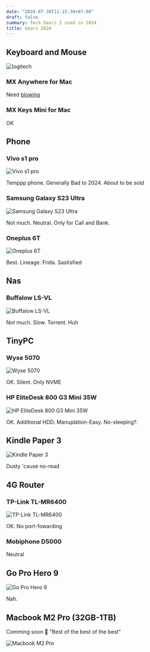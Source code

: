 ```yaml
---
date: "2024-07-30T11:15:30+07:00"
draft: false
summary: Tech Gears I used in 2024
title: Gears 2024
---
```


## Keyboard and Mouse

![logitech](logitech.png)

### MX Anywhere for Mac

Need [blowing](https://www.reddit.com/r/logitech/comments/z7prkx/comment/kz4vd2v/)

### MX Keys Mini for Mac

OK

## Phone

### Vivo s1 pro

![Vivo s1 pro](./vivo_s1_pro.png)

Temppp phone. Generally Bad to 2024. About to be sold

### Samsung Galaxy S23 Ultra

![Samsung Galaxy S23 Ultra](./samsung_s23_ultra.png)

Not much. Neutral. Only for Call and Bank.

### Oneplus 6T

![Oneplus 6T](./oneplus_6T.png)

Best. Lineage. Frida. Sastisfied

## Nas

### Buffalow LS-VL

![Buffalow LS-VL](buffallow_lsvl.png)

Not much. Slow. Torrent. Huh

## TinyPC

### Wyse 5070

![Wyse 5070](wyse_5070.png)

OK. Silent. Only NVME

### HP EliteDesk 800 G3 Mini 35W

![HP EliteDesk 800 G3 Mini 35W](hp_800_g3.png)

OK. Additional HDD. Manuplation-Easy.  No-sleeping?.

## Kindle Paper 3

![Kindle Paper 3](kindle_paper_3.png)

Dusty 'cause no-read

## 4G Router

### TP-Link TL-MR6400

![TP-Link TL-MR6400](tplink_MR6400.png)

OK. No port-fowarding

### Mobiphone D5000

Neutral

## Go Pro Hero 9

![Go Pro Hero 9](gopro_hero_9.png)

Nah.

## Macbook M2 Pro (32GB-1TB)

Comming soon 🤤
"Best of the best of the best"

![Macbook M2 Pro](macbook_m2_pro.png)